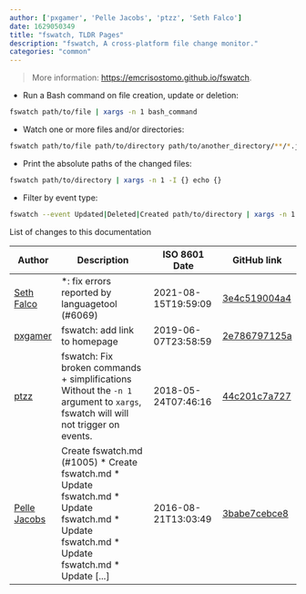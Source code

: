 ```yaml
---
author: ['pxgamer', 'Pelle Jacobs', 'ptzz', 'Seth Falco']
date: 1629050349
title: "fswatch, TLDR Pages"
description: "fswatch, A cross-platform file change monitor."
categories: "common"
---
```

> More information: <https://emcrisostomo.github.io/fswatch>.

- Run a Bash command on file creation, update or deletion:

```bash
fswatch path/to/file | xargs -n 1 bash_command
```

- Watch one or more files and/or directories:

```bash
fswatch path/to/file path/to/directory path/to/another_directory/**/*.js | xargs -n 1 bash_command
```

- Print the absolute paths of the changed files:

```bash
fswatch path/to/directory | xargs -n 1 -I {} echo {}
```

- Filter by event type:

```bash
fswatch --event Updated|Deleted|Created path/to/directory | xargs -n 1 bash_command
```
List of changes to this documentation


Author | Description | ISO 8601 Date | GitHub link
------|-----|-----|-----
[Seth Falco](mailto:seth@falco.fun) | *: fix errors reported by languagetool (#6069) | 2021-08-15T19:59:09 | [3e4c519004a4](https://github.com/tldr-pages/tldr/commit/3e4c519004a471c861cdc609fd7239ee3355671c)
[pxgamer](mailto:owzie123@gmail.com) | fswatch: add link to homepage | 2019-06-07T23:58:59 | [2e786797125a](https://github.com/tldr-pages/tldr/commit/2e786797125ad889d6d54184fa9ce40294f827ed)
[ptzz](mailto:ptzzptzzp@gmail.com) | fswatch: Fix broken commands + simplifications Without the `-n 1` argument to `xargs`, fswatch will will not trigger on events. | 2018-05-24T07:46:16 | [44c201c7a727](https://github.com/tldr-pages/tldr/commit/44c201c7a727406c09289edf07e7236ab0cb70db)
[Pelle Jacobs](mailto:pelle.jacobs@novicap.com) | Create fswatch.md (#1005) * Create fswatch.md * Update fswatch.md * Update fswatch.md * Update fswatch.md * Update fswatch.md * Update [...] | 2016-08-21T13:03:49 | [3babe7cebce8](https://github.com/tldr-pages/tldr/commit/3babe7cebce8644dccd2641b9ac22801507422e3)

